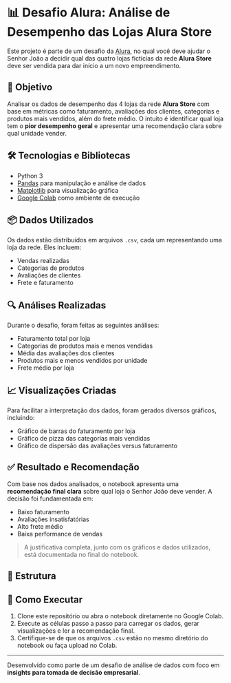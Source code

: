 # 📊 Desafio Alura: Análise de Desempenho das Lojas Alura Store

Este projeto é parte de um desafio da [Alura](https://www.alura.com.br/), no qual você deve ajudar o Senhor João a decidir qual das quatro lojas fictícias da rede **Alura Store** deve ser vendida para dar início a um novo empreendimento.

## 🧠 Objetivo

Analisar os dados de desempenho das 4 lojas da rede **Alura Store** com base em métricas como faturamento, avaliações dos clientes, categorias e produtos mais vendidos, além do frete médio. O intuito é identificar qual loja tem o **pior desempenho geral** e apresentar uma recomendação clara sobre qual unidade vender.

## 🛠️ Tecnologias e Bibliotecas

- Python 3
- [Pandas](https://pandas.pydata.org/) para manipulação e análise de dados
- [Matplotlib](https://matplotlib.org/) para visualização gráfica
- [Google Colab](https://colab.research.google.com/) como ambiente de execução

## 📦 Dados Utilizados

Os dados estão distribuídos em arquivos `.csv`, cada um representando uma loja da rede. Eles incluem:

- Vendas realizadas
- Categorias de produtos
- Avaliações de clientes
- Frete e faturamento

## 🔍 Análises Realizadas

Durante o desafio, foram feitas as seguintes análises:

- Faturamento total por loja
- Categorias de produtos mais e menos vendidas
- Média das avaliações dos clientes
- Produtos mais e menos vendidos por unidade
- Frete médio por loja

## 📈 Visualizações Criadas

Para facilitar a interpretação dos dados, foram gerados diversos gráficos, incluindo:

- Gráfico de barras do faturamento por loja
- Gráfico de pizza das categorias mais vendidas
- Gráfico de dispersão das avaliações versus faturamento

## ✅ Resultado e Recomendação

Com base nos dados analisados, o notebook apresenta uma **recomendação final clara** sobre qual loja o Senhor João deve vender. A decisão foi fundamentada em:

- Baixo faturamento
- Avaliações insatisfatórias
- Alto frete médio
- Baixa performance de vendas

> A justificativa completa, junto com os gráficos e dados utilizados, está documentada no final do notebook.

## 📄 Estrutura


## 🚀 Como Executar

1. Clone este repositório ou abra o notebook diretamente no Google Colab.
2. Execute as células passo a passo para carregar os dados, gerar visualizações e ler a recomendação final.
3. Certifique-se de que os arquivos `.csv` estão no mesmo diretório do notebook ou faça upload no Colab.

---

Desenvolvido como parte de um desafio de análise de dados com foco em **insights para tomada de decisão empresarial**.

